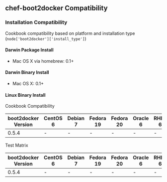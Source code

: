 ## chef-boot2docker Compatibility ##

### Installation Compatibility ###

Cookbook compatibility based on platform and installation type (`node['boot2docker']['install_type']`)

#### Darwin Package Install ####

* Mac OS X via homebrew: 0.1+

#### Darwin Binary Install ####

* Mac OS X: 0.1+

#### Linux Binary Install ####

Cookbook Compatibility

boot2docker Version | CentOS 6 | Debian 7 | Fedora 19 | Fedora 20 | Oracle 6 | RHEL 6 | Ubuntu 12.04 | Ubuntu 12.10 | Ubuntu 13.04 | Ubuntu 13.10
---------------|----------|----------|-----------|-----------|----------|--------|--------------|--------------|--------------|-------------
0.5.4          | -        | -        | -         | -         | -        | -      | -            | -            | -            | -

Test Matrix

boot2docker Version | CentOS 6 | Debian 7 | Fedora 19 | Fedora 20 | Oracle 6 | RHEL 6 | Ubuntu 12.04 | Ubuntu 12.10 | Ubuntu 13.04 | Ubuntu 13.10
---------------|----------|----------|-----------|-----------|----------|--------|--------------|--------------|--------------|-------------
0.5.4          | -        | -        | -         | -         | -        | -      | -            | -            | -            | -
